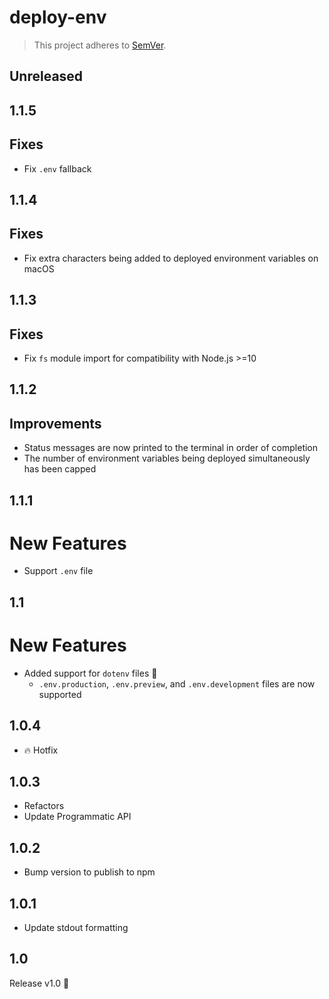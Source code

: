 # deploy-env
> This project adheres to [SemVer](https://semver.org).

## Unreleased

## 1.1.5
## Fixes
- Fix `.env` fallback

## 1.1.4
## Fixes
- Fix extra characters being added to deployed environment variables on macOS

## 1.1.3
## Fixes
- Fix `fs` module import for compatibility with Node.js >=10

## 1.1.2
## Improvements
- Status messages are now printed to the terminal in order of completion
- The number of environment variables being deployed simultaneously has been capped

## 1.1.1
# New Features
- Support `.env` file

## 1.1
# New Features
- Added support for `dotenv` files 🙌
  - `.env.production`, `.env.preview`, and `.env.development` files are now supported

## 1.0.4
- 🔥 Hotfix

## 1.0.3
- Refactors
- Update Programmatic API

## 1.0.2
- Bump version to publish to npm

## 1.0.1
- Update stdout formatting

## 1.0
Release v1.0 🙌
